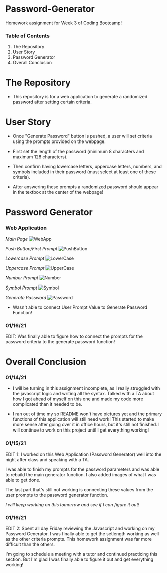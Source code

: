 # Password-Generator

Homework assignment for Week 3 of Coding Bootcamp!

### Table of Contents 

1) The Repository
2) User Story
3) Password Generator
4) Overall Conclusion

# The Repository

- This repository is for a web application to generate a randomized password after setting certain criteria. 

# User Story

- Once "Generate Password" button is pushed, a user will set criteria using the prompts provided on the webpage. 

- First set the length of the password (minimum 8 characters and maximum 128 characters).

- Then confirm having lowercase letters, uppercase letters, numbers, and symbols included in their password (must select at least one of these criteria). 

- After answering these prompts a randomized password should appear in the textbox at the center of the webpage!

# Password Generator

### Web Application

*Main Page*
![WebApp](https://user-images.githubusercontent.com/73864182/104727595-6f9f9f00-56ea-11eb-935e-1de33e6638c1.png)

*Push Button/First Prompt*
![PushButton](https://user-images.githubusercontent.com/73864182/104727635-8645f600-56ea-11eb-82ce-bfd58ac33426.png)

*Lowercase Prompt*
![LowerCase](https://user-images.githubusercontent.com/73864182/104727655-9067f480-56ea-11eb-9422-0ef63a87ed8b.png)

*Uppercase Prompt*
![UpperCase](https://user-images.githubusercontent.com/73864182/104727677-9b228980-56ea-11eb-933d-7fe1aa71d20c.png)

*Number Prompt*
![Number](https://user-images.githubusercontent.com/73864182/104727714-a70e4b80-56ea-11eb-8896-0ec193a68bfe.png)

*Symbol Prompt*
![Symbol](https://user-images.githubusercontent.com/73864182/104727728-b097b380-56ea-11eb-9fcf-d79ac19d7267.png)

*Generate Password*
![Password](https://user-images.githubusercontent.com/73864182/104727756-bc837580-56ea-11eb-9b68-882f5d38a4ce.png)

- Wasn't able to connect User Prompt Value to Generate Password Function!

### 01/16/21
EDIT: Was finally able to figure how to connect the prompts for the password criteria to the generate password function!

# Overall Conclusion

### 01/14/21
- I will be turning in this assignment incomplete, as I really struggled with the javascript logic and writing all the syntax. Talked with a TA about how I got ahead of myself on this one and made my code more complicated than it needed to be. 

- I ran out of time my so README won't have pictures yet and the primary functions of this application will still need work! This started to make more sense after going over it in office hours, but it's still not finished. I will continue to work on this project until I get everything working!

### 01/15/21
EDIT 1: I worked on this Web Application (Password Generator) well into the night after class and speaking with a TA. 

I was able to finish my prompts for the password parameters and was able to rebuild the main generator function. I also added images of what I was able to get done. 

The last part that's still not working is connecting these values from the user prompts to the password generator function.

*I will keep working on this tomorrow and see if I can figure it out!*

### 01/16/21
EDIT 2: Spent all day Friday reviewing the Javascript and working on my Password Generator. I was finally able to get the setlength working as well as the other criteria prompts. This homework assignment was far more difficult than the others. 

I'm going to schedule a meeting with a tutor and continued practicing this section. But I'm glad I was finally able to figure it out and get everything working!